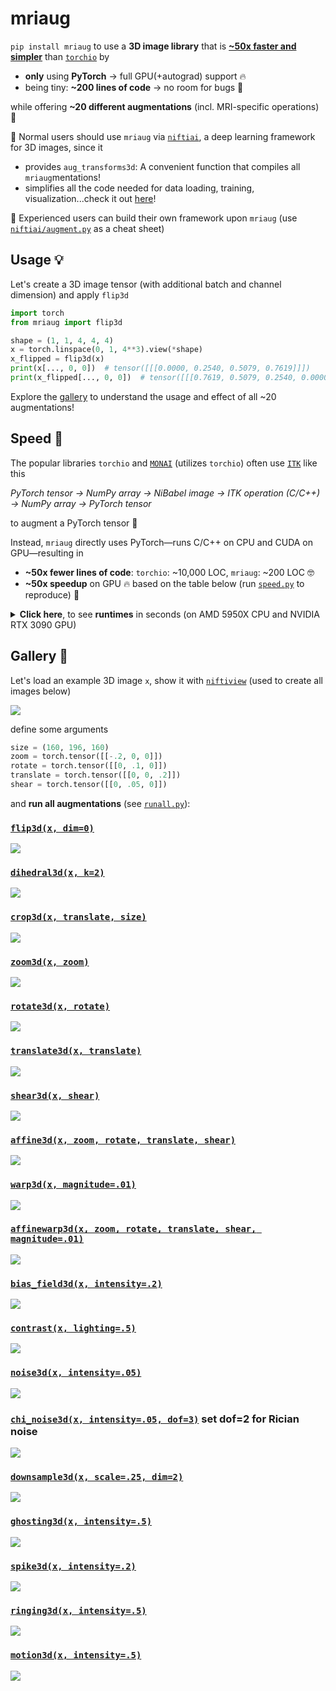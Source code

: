 # mriaug
`pip install mriaug` to use a **3D image library** that is **[~50x faster and simpler](https://github.com/codingfisch/mriaug?tab=readme-ov-file#speed-)** than [`torchio`](https://github.com/fepegar/torchio) by

- **only** using **PyTorch** → full GPU(+autograd) support 🔥
- being tiny: **~200 lines of code** → no room for bugs 🐛
    
while offering **~20 different augmentations** (incl. MRI-specific operations) 🩻

👶 Normal users should use `mriaug` via [`niftiai`](https://github.com/codingfisch/niftiai), a deep learning framework for 3D images, since it
- provides `aug_transforms3d`: A convenient function that compiles all `mriaug`mentations!
- simplifies all the code needed for data loading, training, visualization...check it out [here](https://github.com/codingfisch/niftiai)!

👴 Experienced users can build their own framework upon `mriaug` (use [`niftiai/augment.py`](https://github.com/codingfisch/niftiai/blob/main/niftiai/augment.py) as a cheat sheet)

## Usage 💡
Let's create a 3D image tensor (with additional batch and channel dimension) and apply `flip3d`
```python
import torch
from mriaug import flip3d

shape = (1, 1, 4, 4, 4)
x = torch.linspace(0, 1, 4**3).view(*shape)
x_flipped = flip3d(x)
print(x[..., 0, 0])  # tensor([[[0.0000, 0.2540, 0.5079, 0.7619]]])
print(x_flipped[..., 0, 0])  # tensor([[[0.7619, 0.5079, 0.2540, 0.0000]]])
```
Explore the [gallery](https://github.com/codingfisch/mriaug?tab=readme-ov-file#gallery-) to understand the usage and effect of all ~20 augmentations!

## Speed 💨
The popular libraries `torchio` and [`MONAI`](https://github.com/Project-MONAI/MONAI) (utilizes `torchio`) often use [`ITK`](https://github.com/SimpleITK/SimpleITK) like this

*PyTorch tensor → NumPy array → NiBabel image → ITK operation (C/C++) → NumPy array → PyTorch tensor*

to augment a PyTorch tensor 🤦

Instead, `mriaug` directly uses PyTorch—runs C/C++ on CPU and CUDA on GPU—resulting in
- **~50x fewer lines of code**: `torchio`: ~10,000 LOC, `mriaug`: ~200 LOC 🤓
- **~50x speedup** on GPU 🔥 based on the table below (run [`speed.py`](https://github.com/codingfisch/mriaug/blob/main/runall.py) to reproduce) 💨

<details>
  <summary><b>Click here</b>, to see <b>runtimes</b> in seconds (on AMD 5950X CPU and NVIDIA RTX 3090 GPU)</summary>

| Transformation | `torchio` | `mriaug` on CPU | `mriaug` on GPU | Speedup vs. torchio |
|----------------|-----------|-----------------|-----------------|---------------------|
| Flip           | 0.014     | 0.012           | 0.002           | **7.5x**            |
| Affine         | 0.297     | 0.608           | 0.011           | **27.9x**           |
| Warp           | 0.951     | 0.850           | 0.009           | **103.3x**          |
| Bias Field     | 3.258     | 0.081           | 0.002           | **1813.0x**         |
| Noise          | 0.117     | 0.105           | 0.001           | **230.4x**          |
| Downsample     | 0.282     | 0.013           | 0.000           | **592.3x**          |
| Ghosting       | 0.241     | 0.170           | 0.003           | **78.3x**           |
| Spike          | 0.265     | 0.172           | 0.003           | **88.8x**           |
| Motion         | 0.696     | 0.540           | 0.009           | **78.6x**           |
</details>

## Gallery 🧠

Let's load an example 3D image `x`, show it with [`niftiview`](https://github.com/codingfisch/niftiview) (used to create all images below)

![](data/original.png)

define some arguments

```python
size = (160, 196, 160)
zoom = torch.tensor([[-.2, 0, 0]])
rotate = torch.tensor([[0, .1, 0]])
translate = torch.tensor([[0, 0, .2]])
shear = torch.tensor([[0, .05, 0]])
```

and **run all augmentations** (see [`runall.py`](https://github.com/codingfisch/mriaug/blob/main/runall.py)):

### [`flip3d(x, dim=0)`](https://github.com/codingfisch/mriaug_beta/blob/main/mriaug/core.py#L7)
![](data/flip.png)

### [`dihedral3d(x, k=2)`](https://github.com/codingfisch/mriaug_beta/blob/main/mriaug/core.py#L11)
![](data/dihedral.png)

### [`crop3d(x, translate, size)`](https://github.com/codingfisch/mriaug_beta/blob/main/mriaug/core.py#L20)
![](data/crop.png)

### [`zoom3d(x, zoom)`](https://github.com/codingfisch/mriaug_beta/blob/main/mriaug/core.py#L27)
![](data/zoom.png)

### [`rotate3d(x, rotate)`](https://github.com/codingfisch/mriaug_beta/blob/main/mriaug/core.py#L33)
![](data/rotate.png)

### [`translate3d(x, translate)`](https://github.com/codingfisch/mriaug_beta/blob/main/mriaug/core.py#L39)
![](data/translate.png)

### [`shear3d(x, shear)`](https://github.com/codingfisch/mriaug_beta/blob/main/mriaug/core.py#L45)
![](data/shear.png)

### [`affine3d(x, zoom, rotate, translate, shear)`](https://github.com/codingfisch/mriaug_beta/blob/main/mriaug/core.py#L51)
![](data/affine.png)

### [`warp3d(x, magnitude=.01)`](https://github.com/codingfisch/mriaug_beta/blob/main/mriaug/core.py#L58)
![](data/warp.png)

### [`affinewarp3d(x, zoom, rotate, translate, shear, magnitude=.01)`](https://github.com/codingfisch/mriaug_beta/blob/main/mriaug/core.py#L67)
![](data/affinewarp.png)

### [`bias_field3d(x, intensity=.2)`](https://github.com/codingfisch/mriaug_beta/blob/main/mriaug/core.py#L79)
![](data/bias_field.png)

### [`contrast(x, lighting=.5)`](https://github.com/codingfisch/mriaug_beta/blob/main/mriaug/core.py#L84)
![](data/contrast.png)

### [`noise3d(x, intensity=.05)`](https://github.com/codingfisch/mriaug_beta/blob/main/mriaug/core.py#L88)
![](data/noise.png)

### [`chi_noise3d(x, intensity=.05, dof=3)`](https://github.com/codingfisch/mriaug_beta/blob/main/mriaug/core.py#L92) set dof=2 for Rician noise
![](data/chi_noise.png)

### [`downsample3d(x, scale=.25, dim=2)`](https://github.com/codingfisch/mriaug_beta/blob/main/mriaug/core.py#L97)
![](data/downsample.png)

### [`ghosting3d(x, intensity=.5)`](https://github.com/codingfisch/mriaug_beta/blob/main/mriaug/core.py#L107)
![](data/ghosting.png)

### [`spike3d(x, intensity=.2)`](https://github.com/codingfisch/mriaug_beta/blob/main/mriaug/core.py#L116)
![](data/spike.png)

### [`ringing3d(x, intensity=.5)`](https://github.com/codingfisch/mriaug_beta/blob/main/mriaug/core.py#L126)
![](data/ringing.png)

### [`motion3d(x, intensity=.5)`](https://github.com/codingfisch/mriaug_beta/blob/main/mriaug/core.py#L137)
![](data/motion.png)
